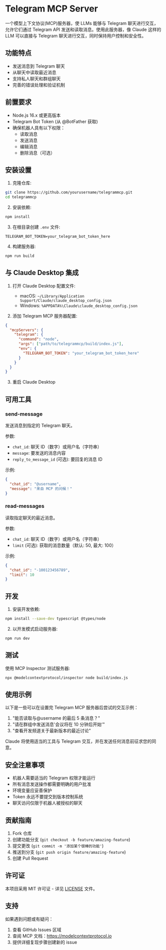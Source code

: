 # Telegram MCP Server

一个模型上下文协议(MCP)服务器，使 LLMs 能够与 Telegram 聊天进行交互，允许它们通过 Telegram API 发送和读取消息。使用此服务器，像 Claude 这样的 LLM 可以直接与 Telegram 聊天进行交互，同时保持用户控制和安全性。

## 功能特点

- 发送消息到 Telegram 聊天
- 从聊天中读取最近消息
- 支持私人聊天和群组聊天
- 完善的错误处理和验证机制

## 前置要求

- Node.js 16.x 或更高版本
- Telegram Bot Token (从 @BotFather 获取)
- 确保机器人具有以下权限：
  - 读取消息
  - 发送消息
  - 编辑消息
  - 删除消息（可选）

## 安装设置

1. 克隆仓库:

```bash
git clone https://github.com/yourusername/telegrammcp.git
cd telegrammcp
```

2. 安装依赖:

```bash
npm install
```

3. 在根目录创建 `.env` 文件:

```
TELEGRAM_BOT_TOKEN=your_telegram_bot_token_here
```

4. 构建服务器:

```bash
npm run build
```

## 与 Claude Desktop 集成

1. 打开 Claude Desktop 配置文件:

   - macOS: `~/Library/Application Support/Claude/claude_desktop_config.json`
   - Windows: `%APPDATA%\Claude\claude_desktop_config.json`

2. 添加 Telegram MCP 服务器配置:

```json
{
  "mcpServers": {
    "telegram": {
      "command": "node",
      "args": ["path/to/telegrammcp/build/index.js"],
      "env": {
        "TELEGRAM_BOT_TOKEN": "your_telegram_bot_token_here"
      }
    }
  }
}
```

3. 重启 Claude Desktop

## 可用工具

### send-message

发送消息到指定的 Telegram 聊天。

参数:

- `chat_id`: 聊天 ID（数字）或用户名（字符串）
- `message`: 要发送的消息内容
- `reply_to_message_id` (可选): 要回复的消息 ID

示例:

```json
{
  "chat_id": "@username",
  "message": "来自 MCP 的问候！"
}
```

### read-messages

读取指定聊天的最近消息。

参数:

- `chat_id`: 聊天 ID（数字）或用户名（字符串）
- `limit` (可选): 获取的消息数量（默认: 50, 最大: 100）

示例:

```json
{
  "chat_id": "-100123456789",
  "limit": 10
}
```

## 开发

1. 安装开发依赖:

```bash
npm install --save-dev typescript @types/node
```

2. 以开发模式启动服务器:

```bash
npm run dev
```

## 测试

使用 MCP Inspector 测试服务器:

```bash
npx @modelcontextprotocol/inspector node build/index.js
```

## 使用示例

以下是一些可以在设置完 Telegram MCP 服务器后尝试的交互示例：

1. "能否读取与@username 的最后 5 条消息？"
2. "请在群组中发送消息'会议将在 10 分钟后开始'"
3. "查看开发频道关于最新版本的最近讨论"

Claude 将使用适当的工具与 Telegram 交互，并在发送任何消息前征求您的同意。

## 安全注意事项

- 机器人需要适当的 Telegram 权限才能运行
- 所有消息发送操作都需要明确的用户批准
- 环境变量应妥善保护
- Token 永远不要提交到版本控制系统
- 聊天访问仅限于机器人被授权的聊天

## 贡献指南

1. Fork 仓库
2. 创建功能分支 (`git checkout -b feature/amazing-feature`)
3. 提交更改 (`git commit -m '添加某个很棒的功能'`)
4. 推送到分支 (`git push origin feature/amazing-feature`)
5. 创建 Pull Request

## 许可证

本项目采用 MIT 许可证 - 详见 [LICENSE](LICENSE) 文件。

## 支持

如果遇到问题或有疑问：

1. 查看 GitHub Issues 区域
2. 查阅 MCP 文档：https://modelcontextprotocol.io
3. 提供详细复现步骤创建新的 issue
